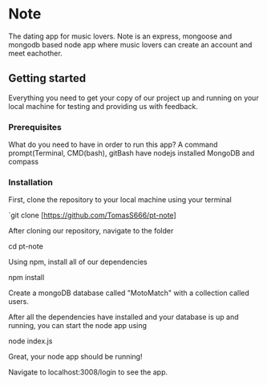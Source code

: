 # Note
The dating app for music lovers.
Note is an express, mongoose and mongodb based node app where music lovers can create an account and meet eachother.

## Getting started
Everything you need to get your copy of our project up and running on your local machine for testing and providing us with feedback.

### Prerequisites
What do you need to have in order to run this app?
A command prompt(Terminal, CMD(bash), gitBash
have nodejs installed
MongoDB and compass

### Installation
First, clone the repository to your local machine using your terminal

`git clone [https://github.com/TomasS666/pt-note]

After cloning our repository, navigate to the folder

cd pt-note

Using npm, install all of our dependencies 

npm install

Create a mongoDB database called "MotoMatch" with a collection called users.

After all the dependencies have installed and your database is up and running, you can start the node app using

node index.js

Great, your node app should be running!

Navigate to localhost:3008/login to see the app.
